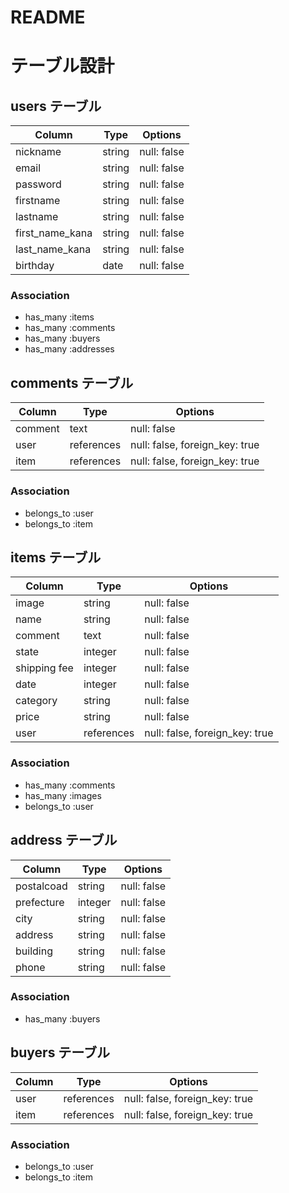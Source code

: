 # README

# テーブル設計

## users テーブル

| Column          | Type   | Options     |
| --------------- | ------ | ----------- |
| nickname        | string | null: false |
| email           | string | null: false |
| password        | string | null: false |
| firstname       | string | null: false |
| lastname        | string | null: false |
| first_name_kana | string | null: false |
| last_name_kana  | string | null: false |
| birthday        | date   | null: false |

### Association

- has_many :items
- has_many :comments
- has_many :buyers
- has_many :addresses


## comments テーブル

| Column  | Type       | Options                        |
| ------- | ---------- | ------------------------------ |
| comment | text       | null: false                    |
| user    | references | null: false, foreign_key: true |
| item    | references | null: false, foreign_key: true |

### Association

- belongs_to :user
- belongs_to :item


## items テーブル

| Column       | Type       | Options                        |
| ------------ | ---------- | ------------------------------ |
| image        | string     | null: false                    |
| name         | string     | null: false                    |
| comment      | text       | null: false                    |
| state        | integer    | null: false                    |
| shipping fee | integer    | null: false                    |
| date         | integer    | null: false                    |
| category     | string     | null: false                    |
| price        | string     | null: false                    |
| user         | references | null: false, foreign_key: true |

### Association

- has_many :comments
- has_many :images
- belongs_to :user


## address テーブル

| Column     | Type    | Options     |
| ---------- | ------- | ----------- |
| postalcoad | string  | null: false |
| prefecture | integer | null: false |
| city       | string  | null: false |
| address    | string  | null: false |
| building   | string  | null: false |
| phone      | string  | null: false |

### Association

- has_many :buyers


## buyers テーブル

| Column | Type       | Options                        |
| ------ | ---------- | ------------------------------ |
| user   | references | null: false, foreign_key: true |
| item   | references | null: false, foreign_key: true |

### Association

- belongs_to :user
- belongs_to :item